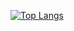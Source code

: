 [![Top Langs](https://github-readme-stats.vercel.app/api/top-langs/?username=Mohamed-Huss)](https://github.com/Mohamed-Huss/github-readme-stats)
